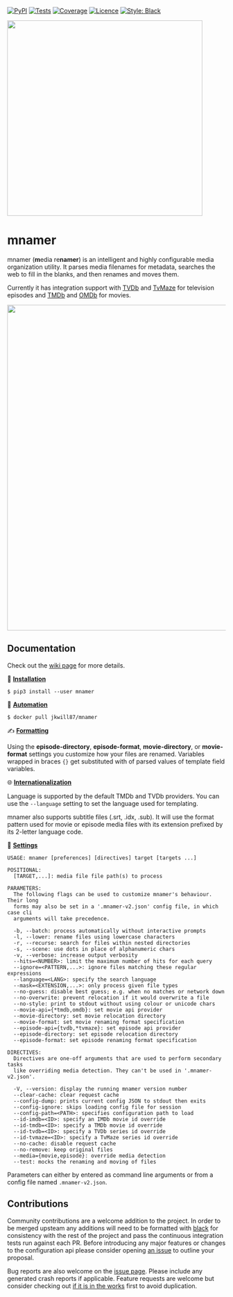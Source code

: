 [![PyPI](https://img.shields.io/pypi/v/mnamer.svg?style=for-the-badge)](https://pypi.python.org/pypi/mnamer)
[![Tests](https://img.shields.io/github/workflow/status/jkwill87/mnamer/push?style=for-the-badge&label=Tests)](https://github.com/jkwill87/mnamer/actions?query=workflow:push)
[![Coverage](https://img.shields.io/codecov/c/github/jkwill87/mnamer/master.svg?style=for-the-badge)](https://codecov.io/gh/jkwill87/mnamer)
[![Licence](https://img.shields.io/github/license/jkwill87/mnamer.svg?style=for-the-badge)](https://en.wikipedia.org/wiki/MIT_License)
[![Style: Black](https://img.shields.io/badge/Style-Black-black.svg?style=for-the-badge)](https://github.com/ambv/black)

<img src="https://github.com/jkwill87/mnamer/raw/master/assets/logo.png" width="450"/>

# mnamer

mnamer (**m**edia re**namer**) is an intelligent and highly configurable media organization utility. It parses media filenames for metadata, searches the web to fill in the blanks, and then renames and moves them.

Currently it has integration support with [TVDb](https://thetvdb.com) and [TvMaze](https://www.tvmaze.com) for television episodes and [TMDb](https://www.themoviedb.org/) and [OMDb](https://www.omdbapi.com) for movies.

<img src="https://github.com/jkwill87/mnamer/raw/master/assets/screenshot.png" width="750"/>

## Documentation

Check out the [wiki page](https://github.com/jkwill87/mnamer/wiki) for more details.

💾 [**Installation**](https://github.com/jkwill87/mnamer/wiki/Installation)

`$ pip3 install --user mnamer`

🤖 [**Automation**](https://github.com/jkwill87/mnamer/wiki/Automation)

`$ docker pull jkwill87/mnamer`

✍️ [**Formatting**](https://github.com/jkwill87/mnamer/wiki/Formatting)

Using the **episode-directory**, **episode-format**, **movie-directory**, or **movie-format** settings you customize how your files are renamed. Variables wrapped in braces `{}` get substituted with of parsed values of template field variables.

🌐 [**Internationalization**](https://github.com/jkwill87/mnamer/wiki/Internationalization)

Language is supported by the default TMDb and TVDb providers. You can use the `--language` setting to set the language used for templating.

mnamer also supports subtitle files (.srt, .idx, .sub). It will use the format pattern used for movie or episode media files with its extension prefixed by its 2-letter language code.

🧰 [**Settings**](https://github.com/jkwill87/mnamer/wiki/Settings)

```
USAGE: mnamer [preferences] [directives] target [targets ...]

POSITIONAL:
  [TARGET,...]: media file file path(s) to process

PARAMETERS:
  The following flags can be used to customize mnamer's behaviour. Their long
  forms may also be set in a '.mnamer-v2.json' config file, in which case cli
  arguments will take precedence.

  -b, --batch: process automatically without interactive prompts
  -l, --lower: rename files using lowercase characters
  -r, --recurse: search for files within nested directories
  -s, --scene: use dots in place of alphanumeric chars
  -v, --verbose: increase output verbosity
  --hits=<NUMBER>: limit the maximum number of hits for each query
  --ignore=<PATTERN,...>: ignore files matching these regular expressions
  --language=<LANG>: specify the search language
  --mask=<EXTENSION,...>: only process given file types
  --no-guess: disable best guess; e.g. when no matches or network down
  --no-overwrite: prevent relocation if it would overwrite a file
  --no-style: print to stdout without using colour or unicode chars
  --movie-api={*tmdb,omdb}: set movie api provider
  --movie-directory: set movie relocation directory
  --movie-format: set movie renaming format specification
  --episode-api={tvdb,*tvmaze}: set episode api provider
  --episode-directory: set episode relocation directory
  --episode-format: set episode renaming format specification

DIRECTIVES:
  Directives are one-off arguments that are used to perform secondary tasks
  like overriding media detection. They can't be used in '.mnamer-v2.json'.

  -V, --version: display the running mnamer version number
  --clear-cache: clear request cache
  --config-dump: prints current config JSON to stdout then exits
  --config-ignore: skips loading config file for session
  --config-path=<PATH>: specifies configuration path to load
  --id-imdb=<ID>: specify an IMDb movie id override
  --id-tmdb=<ID>: specify a TMDb movie id override
  --id-tvdb=<ID>: specify a TVDb series id override
  --id-tvmaze=<ID>: specify a TvMaze series id override
  --no-cache: disable request cache
  --no-remove: keep original files
  --media={movie,episode}: override media detection
  --test: mocks the renaming and moving of files
```

Parameters can either by entered as command line arguments or from a config file named `.mnamer-v2.json`.

## Contributions

Community contributions are a welcome addition to the project. In order to be merged upsteam any additions will need to be formatted with [black](https://black.readthedocs.io) for consistency with the rest of the project and pass the continuous integration tests run against each PR. Before introducing any major features or changes to the configuration api please consider opening [an issue](https://github.com/jkwill87/mnamer/issues) to outline your proposal.

Bug reports are also welcome on the [issue page](https://github.com/jkwill87/mnamer/issues). Please include any generated crash reports if applicable. Feature requests are welcome but consider checking out [if it is in the works](https://github.com/jkwill87/mnamer/issues?q=label%3Arequest) first to avoid duplication.
